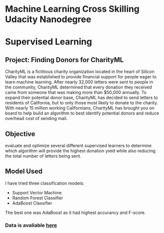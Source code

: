 # Machine Learning Cross Skilling  Udacity Nanodegree

# Supervised Learning

## Project: Finding Donors for CharityML

CharityML is a fictitious charity organization located in the heart of Silicon Valley that was established to provide financial support for people eager to learn machine learning. After nearly 32,000 letters were sent to people in the community, CharityML determined that every donation they received came from someone that was making more than $50,000 annually. To expand their potential donor base, CharityML has decided to send letters to residents of California, but to only those most likely to donate to the charity. With nearly 15 million working Californians, CharityML has brought you on board to help build an algorithm to best identify potential donors and reduce overhead cost of sending mail.

## Objective 

evaluate and optimize several different supervised learners to determine which algorithm will provide the highest donation yield while also reducing the total number of letters being sent.

## Model Used

I have tried three classification models:

* Support Vector Machine 
* Random Forest Classifier
* AdaBoost Classifier

The best one was AdaBoost as it had highest accurancy and F-score.

### Data is avaliable [here](https://archive.ics.uci.edu/ml/datasets/Census+Income)